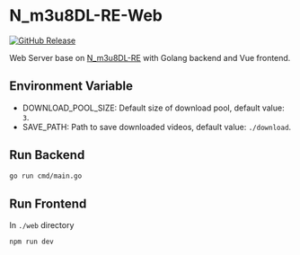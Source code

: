 # N_m3u8DL-RE-Web

[![GitHub Release](https://img.shields.io/github/release/passerbyflutter/N_m3u8DL-RE-Web.svg?style=flat)](https://github.com/passerbyflutter/N_m3u8DL-RE-Web/releases/latest)  

Web Server base on [N_m3u8DL-RE](https://github.com/nilaoda/N_m3u8DL-RE) with Golang backend and Vue frontend.

## Environment Variable

- DOWNLOAD_POOL_SIZE: Default size of download pool, default value: `3`.
- SAVE_PATH: Path to save downloaded videos, default value: `./download`.

## Run Backend

```sh
go run cmd/main.go
```

## Run Frontend

In `./web` directory

```sh
npm run dev
```
